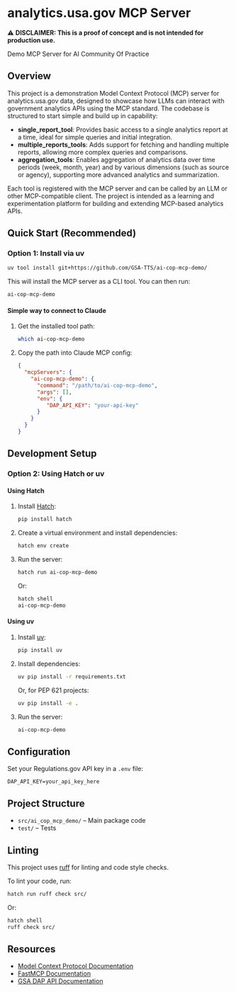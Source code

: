 # analytics.usa.gov MCP Server

⚠️ **DISCLAIMER: This is a proof of concept and is not intended for production use.**

Demo MCP Server for AI Community Of Practice

## Overview

This project is a demonstration Model Context Protocol (MCP) server for analytics.usa.gov data, designed to showcase how LLMs can interact with government analytics APIs using the MCP standard. The codebase is structured to start simple and build up in capability:

- **single_report_tool**: Provides basic access to a single analytics report at a time, ideal for simple queries and initial integration.
- **multiple_reports_tools**: Adds support for fetching and handling multiple reports, allowing more complex queries and comparisons.
- **aggregation_tools**: Enables aggregation of analytics data over time periods (week, month, year) and by various dimensions (such as source or agency), supporting more advanced analytics and summarization.

Each tool is registered with the MCP server and can be called by an LLM or other MCP-compatible client. The project is intended as a learning and experimentation platform for building and extending MCP-based analytics APIs.

## Quick Start (Recommended)

### Option 1: Install via uv

```sh
uv tool install git+https://github.com/GSA-TTS/ai-cop-mcp-demo/
```

This will install the MCP server as a CLI tool. You can then run:

```sh
ai-cop-mcp-demo
```

#### Simple way to connect to Claude 

1. Get the installed tool path:
   ```sh
   which ai-cop-mcp-demo
   ```

2. Copy the path into Claude MCP config:
   ```json
   {
     "mcpServers": {
       "ai-cop-mcp-demo": {
         "command": "/path/to/ai-cop-mcp-demo",
         "args": [],
         "env": {
            "DAP_API_KEY": "your-api-key"
         }
       }
     }
   }
   ```

## Development Setup

### Option 2: Using Hatch or uv

#### Using Hatch

1. Install [Hatch](https://hatch.pypa.io/latest/):
   ```sh
   pip install hatch
   ```
2. Create a virtual environment and install dependencies:
   ```sh
   hatch env create
   ```
3. Run the server:
   ```sh
   hatch run ai-cop-mcp-demo
   ```
   Or:
   ```sh
   hatch shell
   ai-cop-mcp-demo
   ```

#### Using uv

1. Install [uv](https://github.com/astral-sh/uv):
   ```sh
   pip install uv
   ```
2. Install dependencies:
   ```sh
   uv pip install -r requirements.txt
   ```
   Or, for PEP 621 projects:
   ```sh
   uv pip install -e .
   ```
3. Run the server:
   ```sh
   ai-cop-mcp-demo
   ```

## Configuration

Set your Regulations.gov API key in a `.env` file:
```
DAP_API_KEY=your_api_key_here
```

## Project Structure

- `src/ai_cop_mcp_demo/` – Main package code
- `test/` – Tests

## Linting

This project uses [ruff](https://docs.astral.sh/ruff/) for linting and code style checks.

To lint your code, run:
```sh
hatch run ruff check src/
```
Or:
```sh
hatch shell
ruff check src/
```

## Resources

- [Model Context Protocol Documentation](https://modelcontextprotocol.io/docs/getting-started/intro)
- [FastMCP Documentation](https://gofastmcp.com/getting-started/welcome)
- [GSA DAP API Documentation](https://open.gsa.gov/api/dap/)
